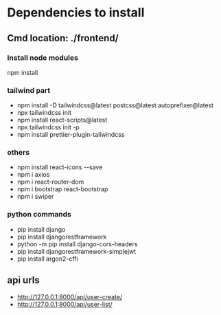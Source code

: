 # Dependencies to install

## Cmd location: ./frontend/

### Install node modules

npm install

### tailwind part

- npm install -D tailwindcss@latest postcss@latest autoprefixer@latest
- npx tailwindcss init
- npm install react-scripts@latest
- npx tailwindcss init -p
- npm install prettier-plugin-tailwindcss

### others

- npm install react-icons --save
- npm i axios
- npm i react-router-dom
- npm i bootstrap react-bootstrap
- npm i swiper

### python commands

- pip install django
- pip install djangorestframework
- python -m pip install django-cors-headers
- pip install djangorestframework-simplejwt
- pip install argon2-cffi

## api urls

- http://127.0.0.1:8000/api/user-create/
- http://127.0.0.1:8000/api/user-list/
